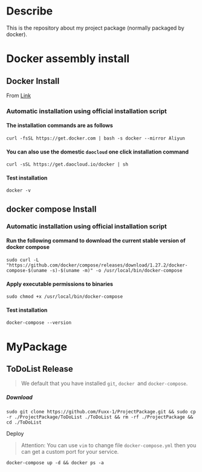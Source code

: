 # Describe

This is the repository about my project package (normally packaged by docker).

# Docker assembly install

## Docker Install

From [Link](https://www.runoob.com/docker/ubuntu-docker-install.html)

### Automatic installation using official installation script

#### The installation commands are as follows

```shell
curl -fsSL https://get.docker.com | bash -s docker --mirror Aliyun
```

#### You can also use the domestic `daocloud` one click installation command

```shell
curl -sSL https://get.daocloud.io/docker | sh
```

#### Test installation

```shell
docker -v
```

## docker compose Install

### Automatic installation using official installation script

#### Run the following command to download the current stable version of docker compose

```shell
sudo curl -L "https://github.com/docker/compose/releases/download/1.27.2/docker-compose-$(uname -s)-$(uname -m)" -o /usr/local/bin/docker-compose
```

#### Apply executable permissions to binaries

```shell
sudo chmod +x /usr/local/bin/docker-compose
```

#### Test installation

```shell
docker-compose --version
```

# MyPackage

## ToDoList Release

> We default that you have installed `git`, `docker `and `docker-compose`.

##### Download

```shell
sudo git clone https://github.com/Fuxx-1/ProjectPackage.git && sudo cp -r ./ProjectPackage/ToDoList ./ToDoList && rm -rf ./ProjectPackage && cd ./ToDoList
```

Deploy

>  Attention: You can use `vim` to change file `docker-compose.yml` then you can get a custom port for your service.

```shell
docker-compose up -d && docker ps -a
```

